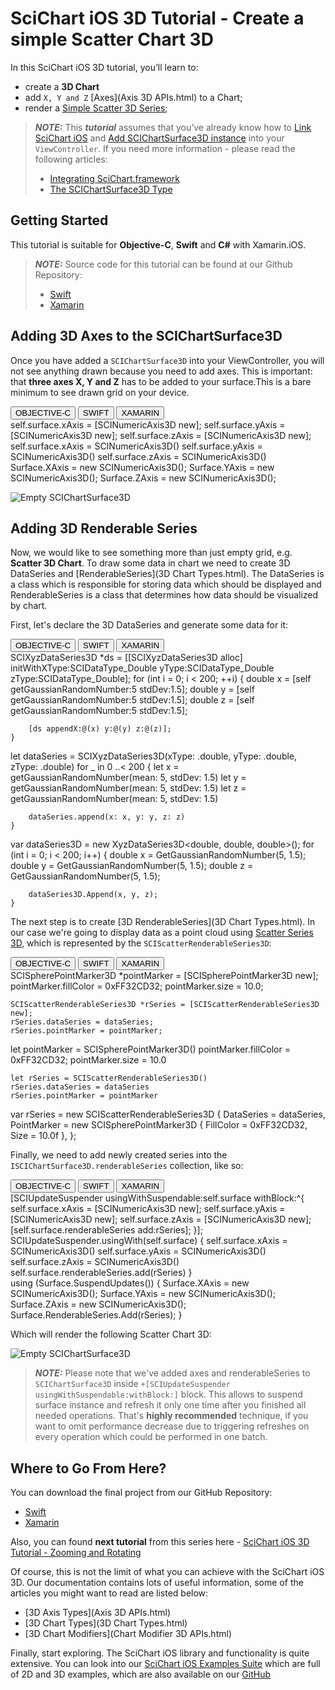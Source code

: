 # SciChart iOS 3D Tutorial - Create a simple Scatter Chart 3D
In this SciChart iOS 3D tutorial, you’ll learn to:
- create a **3D Chart**
- add `X, Y and Z` [Axes](Axis 3D APIs.html) to a Chart;
- render a [Simple Scatter 3D Series](scatter-series-3d.html);

> **_NOTE:_** This ***tutorial*** assumes that you’ve already know how to [Link SciChart iOS](integrating-scichart-framework.html) and [Add SCIChartSurface3D instance](creating-your-first-scichart-ios-app.html#adding-3d-axes-to-the-scichartsurface3d) into your `ViewController`. If you need more information - please read the following articles:
>
> - [Integrating SciChart.framework](integrating-scichart-libraries.html)
> - [The SCIChartSurface3D Type](creating-your-first-scichart-ios-app.html#the-scichartsurface3d-type)

## Getting Started
This tutorial is suitable for **Objective-C**, **Swift** and **C#** with Xamarin.iOS.

> **_NOTE:_** Source code for this tutorial can be found at our Github Repository:
>
> - [Swift](https://github.com/ABTSoftware/SciChart.iOS.Documentation/tree/release_v4/samples/tutorials-native/tutorials-3d/3D%20Tutorial%2001%20-%20Create%20a%20simple%20Scatter%20Chart%203D)
> - [Xamarin](https://github.com/ABTSoftware/SciChart.iOS.Documentation/tree/release_v4/samples/tutorials-xamarin/tutorials-3d/tutorial-01)

## Adding 3D Axes to the SCIChartSurface3D
Once you have added a `SCIChartSurface3D` into your ViewController, you will not see anything drawn because you need to add axes. 
This is important: that **three axes X, Y and Z** has to be added to your surface.This is a bare minimum to see drawn grid on your device.

<div class="code-snippet-tabs">
  <button class="code-snippet-tab" onclick="showCodeFor(event, 'objectivec')">OBJECTIVE-C</button>
  <button class="code-snippet-tab" onclick="showCodeFor(event, 'swift')">SWIFT</button>
  <button class="code-snippet-tab" onclick="showCodeFor(event, 'cs')">XAMARIN</button>
</div>
<div class="code-snippet" id="objectivec">
    self.surface.xAxis = [SCINumericAxis3D new];
    self.surface.yAxis = [SCINumericAxis3D new];
    self.surface.zAxis = [SCINumericAxis3D new];
</div>
<div class="code-snippet" id="swift">
    self.surface.xAxis = SCINumericAxis3D()
    self.surface.yAxis = SCINumericAxis3D()
    self.surface.zAxis = SCINumericAxis3D()
</div>
<div class="code-snippet" id="cs">
    Surface.XAxis = new SCINumericAxis3D();
    Surface.YAxis = new SCINumericAxis3D();
    Surface.ZAxis = new SCINumericAxis3D();
</div>

![Empty SCIChartSurface3D](img/tutorials-3d/tutorials-3d-empty-chart.png)

## Adding 3D Renderable Series
Now, we would like to see something more than just empty grid, e.g. **Scatter 3D Chart**. 
To draw some data in chart we need to create 3D DataSeries and [RenderableSeries](3D Chart Types.html).
The DataSeries is a class which is responsible for storing data which should be displayed and RenderableSeries is a class that determines how data should be visualized by chart.

First, let's declare the 3D DataSeries and generate some data for it:

<div class="code-snippet-tabs">
  <button class="code-snippet-tab" onclick="showCodeFor(event, 'objectivec')">OBJECTIVE-C</button>
  <button class="code-snippet-tab" onclick="showCodeFor(event, 'swift')">SWIFT</button>
  <button class="code-snippet-tab" onclick="showCodeFor(event, 'cs')">XAMARIN</button>
</div>
<div class="code-snippet" id="objectivec">
    SCIXyzDataSeries3D *ds = [[SCIXyzDataSeries3D alloc] initWithXType:SCIDataType_Double yType:SCIDataType_Double zType:SCIDataType_Double];
    for (int i = 0; i < 200; ++i) {
        double x = [self getGaussianRandomNumber:5 stdDev:1.5];
        double y = [self getGaussianRandomNumber:5 stdDev:1.5];
        double z = [self getGaussianRandomNumber:5 stdDev:1.5];

        [ds appendX:@(x) y:@(y) z:@(z)];
    }
</div>
<div class="code-snippet" id="swift">
    let dataSeries = SCIXyzDataSeries3D(xType: .double, yType: .double, zType: .double)
    for _ in 0 ..< 200 {
        let x = getGaussianRandomNumber(mean: 5, stdDev: 1.5)
        let y = getGaussianRandomNumber(mean: 5, stdDev: 1.5)
        let z = getGaussianRandomNumber(mean: 5, stdDev: 1.5)

        dataSeries.append(x: x, y: y, z: z)
    }
</div>
<div class="code-snippet" id="cs">
    var dataSeries3D = new XyzDataSeries3D&lt;double, double, double&gt;();
    for (int i = 0; i < 200; i++)
    {
        double x = GetGaussianRandomNumber(5, 1.5);
        double y = GetGaussianRandomNumber(5, 1.5);
        double z = GetGaussianRandomNumber(5, 1.5);

        dataSeries3D.Append(x, y, z);
    }
</div>

The next step is to create [3D RenderableSeries](3D Chart Types.html).
In our case we're going to display data as a point cloud using [Scatter Series 3D](scatter-series-3d.html), which is represented by the `SCIScatterRenderableSeries3D`:

<div class="code-snippet-tabs">
  <button class="code-snippet-tab" onclick="showCodeFor(event, 'objectivec')">OBJECTIVE-C</button>
  <button class="code-snippet-tab" onclick="showCodeFor(event, 'swift')">SWIFT</button>
  <button class="code-snippet-tab" onclick="showCodeFor(event, 'cs')">XAMARIN</button>
</div>
<div class="code-snippet" id="objectivec">
    SCISpherePointMarker3D *pointMarker = [SCISpherePointMarker3D new];
    pointMarker.fillColor = 0xFF32CD32;
    pointMarker.size = 10.0;
    
    SCIScatterRenderableSeries3D *rSeries = [SCIScatterRenderableSeries3D new];
    rSeries.dataSeries = dataSeries;
    rSeries.pointMarker = pointMarker;
</div>
<div class="code-snippet" id="swift">
    let pointMarker = SCISpherePointMarker3D()
    pointMarker.fillColor = 0xFF32CD32;
    pointMarker.size = 10.0
    
    let rSeries = SCIScatterRenderableSeries3D()
    rSeries.dataSeries = dataSeries
    rSeries.pointMarker = pointMarker
</div>
<div class="code-snippet" id="cs">
    var rSeries = new SCIScatterRenderableSeries3D
    {
        DataSeries = dataSeries,
        PointMarker = new SCISpherePointMarker3D { FillColor = 0xFF32CD32, Size = 10.0f },
    };
</div>

Finally, we need to add newly created series into the `ISCIChartSurface3D.renderableSeries` collection, like so:

<div class="code-snippet-tabs">
  <button class="code-snippet-tab" onclick="showCodeFor(event, 'objectivec')">OBJECTIVE-C</button>
  <button class="code-snippet-tab" onclick="showCodeFor(event, 'swift')">SWIFT</button>
  <button class="code-snippet-tab" onclick="showCodeFor(event, 'cs')">XAMARIN</button>
</div>
<div class="code-snippet" id="objectivec">
    [SCIUpdateSuspender usingWithSuspendable:self.surface withBlock:^{
        self.surface.xAxis = [SCINumericAxis3D new];
        self.surface.yAxis = [SCINumericAxis3D new];
        self.surface.zAxis = [SCINumericAxis3D new];
        [self.surface.renderableSeries add:rSeries];
    }];
</div>
<div class="code-snippet" id="swift">
    SCIUpdateSuspender.usingWith(self.surface) {
        self.surface.xAxis = SCINumericAxis3D()
        self.surface.yAxis = SCINumericAxis3D()
        self.surface.zAxis = SCINumericAxis3D()
        self.surface.renderableSeries.add(rSeries)
    }
</div>
<div class="code-snippet" id="cs">
    using (Surface.SuspendUpdates())
    {
        Surface.XAxis = new SCINumericAxis3D();
        Surface.YAxis = new SCINumericAxis3D();
        Surface.ZAxis = new SCINumericAxis3D();
        Surface.RenderableSeries.Add(rSeries);
    }
</div>

Which will render the following Scatter Chart 3D:

![Empty SCIChartSurface3D](img/tutorials-3d/tutorials-3d-scatter-chart.png)

> **_NOTE:_** Please note that we've added axes and renderableSeries to `SCIChartSurface3D` inside `+[SCIUpdateSuspender usingWithSuspendable:withBlock:]` block. This allows to suspend surface instance and refresh it only one time after you finished all needed operations. That's **highly recommended** technique, if you want to omit performance decrease due to triggering refreshes on every operation which could be performed in one batch.

## Where to Go From Here?
You can download the final project from our GitHub Repository:
- [Swift](https://github.com/ABTSoftware/SciChart.iOS.Documentation/tree/release_v4/samples/tutorials-native/tutorials-3d/3D%20Tutorial%2001%20-%20Create%20a%20simple%20Scatter%20Chart%203D)
- [Xamarin](https://github.com/ABTSoftware/SciChart.iOS.Documentation/tree/release_v4/samples/tutorials-xamarin/tutorials-3d/tutorial-01)

Also, you can found **next tutorial** from this series here - [SciChart iOS 3D Tutorial - Zooming and Rotating](3d-tutorial-02---zooming-and-rotating.html)

Of course, this is not the limit of what you can achieve with the SciChart iOS 3D.
Our documentation contains lots of useful information, some of the articles you might want to read are listed below:
- [3D Axis Types](Axis 3D APIs.html)
- [3D Chart Types](3D Chart Types.html)
- [3D Chart Modifiers](Chart Modifier 3D APIs.html)

Finally, start exploring. The SciChart iOS library and functionality is quite extensive. 
You can look into our [SciChart iOS Examples Suite](https://www.scichart.com/examples/ios-chart/) which are full of 2D and 3D examples, which are also available on our [GitHub](https://github.com/ABTSoftware/SciChart.iOS.Examples)
